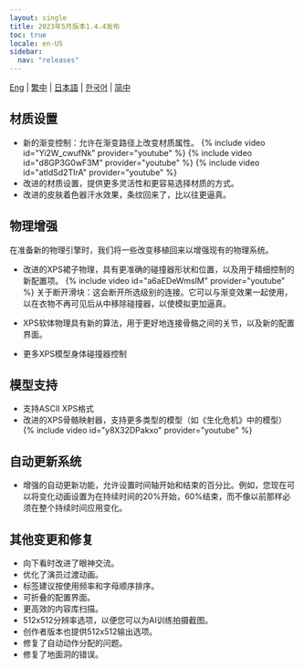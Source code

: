 ```yaml
---
layout: single
title: 2023年5月版本1.4.4发布
toc: true
locale: en-US
sidebar:
  nav: "releases"
---
```

[Eng](/dancexr/releases/1.4.4) | [繁中](/tw/dancexr/releases/1.4.4) | [日本語](/jp/dancexr/releases/1.4.4) | [한국어](/kr/dancexr/releases/1.4.4) | [简中](/zh/dancexr/releases/1.4.4)


## 材质设置

* 新的渐变控制：允许在渐变路径上改变材质属性。
{% include video id="Yi2W_cwufNk" provider="youtube" %}
{% include video id="d8GP3G0wF3M" provider="youtube" %}
{% include video id="atIdSd2TIrA" provider="youtube" %}
* 改进的材质设置，提供更多灵活性和更容易选择材质的方式。
* 改进的皮肤着色器汗水效果，条纹回来了，比以往更逼真。


## 物理增强

在准备新的物理引擎时，我们将一些改变移植回来以增强现有的物理系统。

* 改进的XPS裙子物理，具有更准确的碰撞器形状和位置，以及用于精细控制的新配置项。
{% include video id="a6aEDeWmsIM" provider="youtube" %}
关于断开滑块：这会断开所选级别的连接。它可以与渐变效果一起使用，以在衣物不再可见后从中移除碰撞器，以使模拟更加逼真。

* XPS软体物理具有新的算法，用于更好地连接骨骼之间的关节，以及新的配置界面。
* 更多XPS模型身体碰撞器控制


## 模型支持

* 支持ASCII XPS格式
* 改进的XPS骨骼映射器，支持更多类型的模型（如《生化危机》中的模型）
{% include video id="y8X32DPakxo" provider="youtube" %}


## 自动更新系统

* 增强的自动更新功能，允许设置时间轴开始和结束的百分比。例如，您现在可以将变化动画设置为在持续时间的20%开始，60%结束，而不像以前那样必须在整个持续时间应用变化。


## 其他变更和修复

* 向下看时改进了眼神交流。
* 优化了演员过渡动画。
* 标签建议按使用频率和字母顺序排序。
* 可折叠的配置界面。
* 更高效的内容库扫描。
* 512x512分辨率选项，以便您可以为AI训练拍摄截图。
* 创作者版本也提供512x512输出选项。
* 修复了自动动作分配的问题。
* 修复了地面洞的错误。